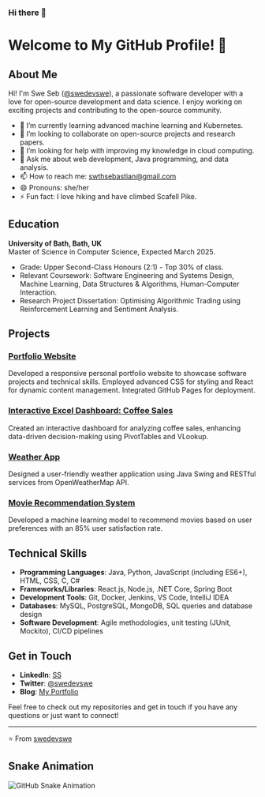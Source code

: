 ### Hi there 👋

# Welcome to My GitHub Profile! 👋

## About Me

Hi! I'm Swe Seb ([@swedevswe](https://github.com/swedevswe)), a passionate software developer with a love for open-source development and data science. I enjoy working on exciting projects and contributing to the open-source community. 

- 🌱 I’m currently learning advanced machine learning and Kubernetes.
- 👯 I’m looking to collaborate on open-source projects and research papers.
- 🤔 I’m looking for help with improving my knowledge in cloud computing.
- 💬 Ask me about web development, Java programming, and data analysis.
- 📫 How to reach me: [swthsebastian@gmail.com](mailto:swthsebastian@gmail.com)
- 😄 Pronouns: she/her
- ⚡ Fun fact: I love hiking and have climbed Scafell Pike.

## Education

**University of Bath, Bath, UK**  
Master of Science in Computer Science, Expected March 2025.
- Grade: Upper Second-Class Honours (2:1) - Top 30% of class.
- Relevant Coursework: Software Engineering and Systems Design, Machine Learning, Data Structures & Algorithms, Human-Computer Interaction.
- Research Project Dissertation: Optimising Algorithmic Trading using Reinforcement Learning and Sentiment Analysis.
  
## Projects

### [Portfolio Website](https://github.com/swedevswe/Swe-Portfolio-Swe)
Developed a responsive personal portfolio website to showcase software projects and technical skills. Employed advanced CSS for styling and React for dynamic content management. Integrated GitHub Pages for deployment.

### [Interactive Excel Dashboard: Coffee Sales](https://github.com/swedevswe/Interactive-Excel-Dashboard.git)
Created an interactive dashboard for analyzing coffee sales, enhancing data-driven decision-making using PivotTables and VLookup.

### [Weather App](https://github.com/swedevswe/WeatherApp.git)
Designed a user-friendly weather application using Java Swing and RESTful services from OpenWeatherMap API.

### [Movie Recommendation System](https://github.com/swedevswe/Movie-Recommendation.git)
Developed a machine learning model to recommend movies based on user preferences with an 85% user satisfaction rate.

## Technical Skills

- **Programming Languages**: Java, Python, JavaScript (including ES6+), HTML, CSS, C, C#
- **Frameworks/Libraries**: React.js, Node.js, .NET Core, Spring Boot
- **Development Tools**: Git, Docker, Jenkins, VS Code, IntelliJ IDEA
- **Databases**: MySQL, PostgreSQL, MongoDB, SQL queries and database design
- **Software Development**: Agile methodologies, unit testing (JUnit, Mockito), CI/CD pipelines

## Get in Touch

- **LinkedIn**: [SS](https://www.linkedin.com/in/swethasebastian/)
- **Twitter**: [@swedevswe](https://twitter.com/swedevswe)
- **Blog**: [My Portfolio](https://swedevswe.github.io/Swe-Portfolio-Swe/)

Feel free to check out my repositories and get in touch if you have any questions or just want to connect!

---

⭐️ From [swedevswe](https://github.com/swedevswe)

## Snake Animation

![GitHub Snake Animation](https://github.com/swedevswe/swedevswe/blob/output/github-contribution-grid-snake.svg)

